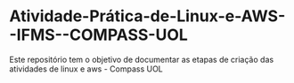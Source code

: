 # Atividade-Prática-de-Linux-e-AWS--IFMS--COMPASS-UOL
Este repositório tem o objetivo de documentar as etapas de criação das atividades de linux e aws - Compass UOL
